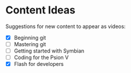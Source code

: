 # Content Ideas

Suggestions for new content to appear as videos:

- [x] Beginning git
- [ ] Mastering git
- [ ] Getting started with Symbian
- [ ] Coding for the Psion V
- [x] Flash for developers
